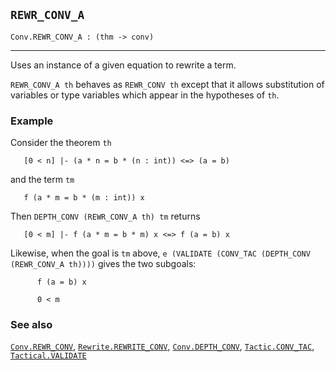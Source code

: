 ## `REWR_CONV_A`

``` hol4
Conv.REWR_CONV_A : (thm -> conv)
```

------------------------------------------------------------------------

Uses an instance of a given equation to rewrite a term.

`REWR_CONV_A th` behaves as `REWR_CONV th` except that it allows
substitution of variables or type variables which appear in the
hypotheses of `th`.

### Example

Consider the theorem `th`

``` hol4
   [0 < n] |- (a * n = b * (n : int)) <=> (a = b)
```

and the term `tm`

``` hol4
   f (a * m = b * (m : int)) x
```

Then `DEPTH_CONV (REWR_CONV_A th) tm` returns

``` hol4
   [0 < m] |- f (a * m = b * m) x <=> f (a = b) x
```

Likewise, when the goal is `tm` above,
`e (VALIDATE (CONV_TAC (DEPTH_CONV (REWR_CONV_A th))))` gives the two
subgoals:

``` hol4
      f (a = b) x

      0 < m
```

### See also

[`Conv.REWR_CONV`](#Conv.REWR_CONV),
[`Rewrite.REWRITE_CONV`](#Rewrite.REWRITE_CONV),
[`Conv.DEPTH_CONV`](#Conv.DEPTH_CONV),
[`Tactic.CONV_TAC`](#Tactic.CONV_TAC),
[`Tactical.VALIDATE`](#Tactical.VALIDATE)
